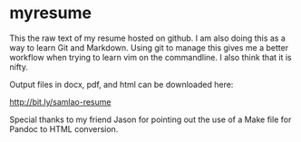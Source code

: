 myresume
========

This the raw text of my resume hosted on github. I am also doing this as a way to learn Git and Markdown. Using git to manage this gives me a better workflow when trying to learn vim on the commandline. I also think that it is nifty.


Output files in docx, pdf, and html can be downloaded here:

http://bit.ly/samlao-resume


Special thanks to my friend Jason for pointing out the use of a Make file for Pandoc to HTML conversion.
